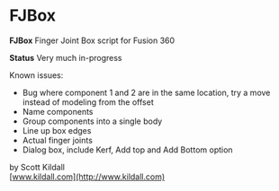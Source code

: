 FJBox
========

**FJBox**
Finger Joint Box script for Fusion 360


**Status**
Very much in-progress

Known issues:
* Bug where component 1 and 2 are in the same location, try a move instead of modeling from the offset
* Name components
* Group components into a single body
* Line up box edges
* Actual finger joints
* Dialog box, include Kerf, Add top and Add Bottom option



by Scott Kildall  
[www.kildall.com](http://www.kildall.com)



